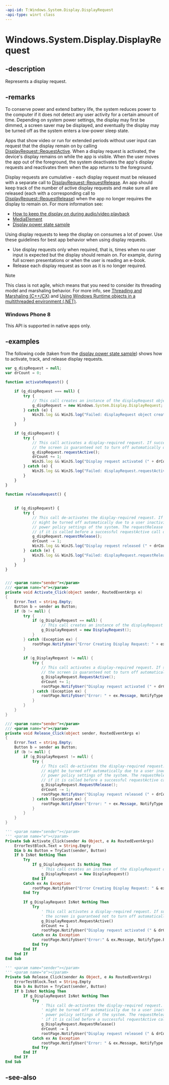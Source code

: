 ```yaml
---
-api-id: T:Windows.System.Display.DisplayRequest
-api-type: winrt class
---
```


<!-- Class syntax.
public class DisplayRequest : Windows.System.Display.IDisplayRequest
-->

# Windows.System.Display.DisplayRequest

## -description
Represents a display request.

## -remarks
To conserve power and extend battery life, the system reduces power to the computer if it does not detect any user activity for a certain amount of time. Depending on system power settings, the display may first be dimmed, a screen saver may be displayed, and eventually the display may be turned off as the system enters a low-power sleep state.

Apps that show video or run for extended periods without user input can request that the display remain on by calling [DisplayRequest::RequestActive](displayrequest_requestactive_1312599685.md). When a display request is activated, the device's display remains on while the app is visible. When the user moves the app out of the foreground, the system deactivates the app's display requests and reactivates them when the app returns to the foreground.

Display requests are cumulative - each display request must be released with a separate call to [DisplayRequest::RequestRelease](displayrequest_requestrelease_966711579.md). An app should keep track of the number of active display requests and make sure all are released (each with a corresponding call to [DisplayRequest::RequestRelease](displayrequest_requestrelease_966711579.md)) when the app no longer requires the display to remain on. For more information see:
+ [How to keep the display on during audio/video playback ](http://msdn.microsoft.com/library/2e03ee87-1adf-4d07-9ded-47d8f1953327)
+ [MediaElement](http://msdn.microsoft.com/library/af2f2008-9b53-430c-bbc3-8888f631b0b0)
+ [Display power state sample](http://go.microsoft.com/fwlink/p/?linkid=258327)


Using display requests to keep the display on consumes a lot of power. Use these guidelines for best app behavior when using display requests.
+ Use display requests only when required, that is, times when no user input is expected but the display should remain on. For example, during full screen presentations or when the user is reading an e-book.
+ Release each display request as soon as it is no longer required.


> [!NOTE]
> This class is not agile, which means that you need to consider its threading model and marshaling behavior. For more info, see [Threading and Marshaling (C++/CX)](http://go.microsoft.com/fwlink/p/?linkid=258275) and [Using Windows Runtime objects in a multithreaded environment (.NET)](http://go.microsoft.com/fwlink/p/?linkid=258277).

### Windows Phone 8

This API is supported in native apps only.

## -examples
The following code (taken from the [display power state sample](http://go.microsoft.com/fwlink/p/?linkid=258327)) shows how to activate, track, and release display requests.

```javascript
var g_dispRequest = null;
var drCount = 0;

function activateRequest() {

    if (g_dispRequest === null) {
        try {
            // This call creates an instance of the displayRequest object
            g_dispRequest = new Windows.System.Display.DisplayRequest;
        } catch (e) {
            WinJS.log && WinJS.log("Failed: displayRequest object creation, error: " + e.message, "sample", "error");
        }
    }

    if (g_dispRequest) {
        try {
            // This call activates a display-required request. If successful, 
            // the screen is guaranteed not to turn off automatically due to user inactivity.
            g_dispRequest.requestActive();
            drCount += 1;
            WinJS.log && WinJS.log("Display request activated (" + drCount +")", "sample", "status");
        } catch (e) {
            WinJS.log && WinJS.log("Failed: displayRequest.requestActive, error: " + e.message, "sample", "error");
        }
    }
}

function releaseRequest() {
        
        
    if (g_dispRequest) {
        try {
            // This call de-activates the display-required request. If successful, the screen
            // might be turned off automatically due to a user inactivity, depending on the
            // power policy settings of the system. The requestRelease method throws an exception 
            // if it is called before a successful requestActive call on this object.
            g_dispRequest.requestRelease();
            drCount -= 1;
            WinJS.log && WinJS.log("Display request released (" + drCount +")", "sample", "status");
        }  catch (e) {
            WinJS.log && WinJS.log("Failed: displayRequest.requestRelease, error: " + e.message, "sample", "error");
        }
    }
}
```

```csharp

/// <param name="sender"></param> 
/// <param name="e"></param> 
private void Activate_Click(object sender, RoutedEventArgs e) 
{ 
    Error.Text = string.Empty; 
    Button b = sender as Button; 
    if (b != null) { 
        try { 
            if (g_DisplayRequest == null) { 
                // This call creates an instance of the displayRequest object 
                g_DisplayRequest = new DisplayRequest(); 
            } 
        } catch (Exception ex) { 
            rootPage.NotifyUser("Error Creating Display Request: " + ex.Message, NotifyType.ErrorMessage); 
        } 
 
        if (g_DisplayRequest != null) { 
            try { 
                // This call activates a display-required request. If successful,  
                // the screen is guaranteed not to turn off automatically due to user inactivity. 
                g_DisplayRequest.RequestActive(); 
                drCount += 1; 
                rootPage.NotifyUser("Display request activated (" + drCount + ")", NotifyType.StatusMessage); 
            } catch (Exception ex) { 
                rootPage.NotifyUser("Error: " + ex.Message, NotifyType.ErrorMessage); 
            } 
        } 
    } 
}

/// <param name="sender"></param> 
/// <param name="e"></param> 
private void Release_Click(object sender, RoutedEventArgs e) 
{ 
    Error.Text = string.Empty; 
    Button b = sender as Button; 
    if (b != null) { 
        if (g_DisplayRequest != null) { 
            try { 
                // This call de-activates the display-required request. If successful, the screen 
                // might be turned off automatically due to a user inactivity, depending on the 
                // power policy settings of the system. The requestRelease method throws an exception  
                // if it is called before a successful requestActive call on this object. 
                g_DisplayRequest.RequestRelease(); 
                drCount -= 1; 
                rootPage.NotifyUser("Display request released (" + drCount + ")", NotifyType.StatusMessage); 
            } catch (Exception ex) { 
                rootPage.NotifyUser("Error: " + ex.Message, NotifyType.ErrorMessage); 
            } 
        } 
    } 
} 
```

```vb
''' <param name="sender"></param> 
''' <param name="e"></param> 
Private Sub Activate_Click(sender As Object, e As RoutedEventArgs) 
    ErrorTestBlock.Text = String.Empty 
    Dim b As Button = TryCast(sender, Button) 
    If b IsNot Nothing Then 
        Try 
            If g_DisplayRequest Is Nothing Then 
                ' This call creates an instance of the displayRequest object 
                g_DisplayRequest = New DisplayRequest() 
            End If 
        Catch ex As Exception 
            rootPage.NotifyUser("Error Creating Display Request: " & ex.Message, NotifyType.ErrorMessage) 
        End Try 
 
        If g_DisplayRequest IsNot Nothing Then 
            Try 
                ' This call activates a display-required request. If successful,  
                ' the screen is guaranteed not to turn off automatically due to user inactivity. 
                g_DisplayRequest.RequestActive() 
                drCount += 1 
                rootPage.NotifyUser("Display request activated (" & drCount & ")", NotifyType.StatusMessage) 
            Catch ex As Exception 
                rootPage.NotifyUser("Error:" & ex.Message, NotifyType.ErrorMessage) 
            End Try 
        End If 
    End If 
End Sub

''' <param name="sender"></param> 
''' <param name="e"></param> 
Private Sub Release_Click(sender As Object, e As RoutedEventArgs) 
    ErrorTestBlock.Text = String.Empty 
    Dim b As Button = TryCast(sender, Button) 
    If b IsNot Nothing Then 
        If g_DisplayRequest IsNot Nothing Then 
            Try 
                ' This call de-activates the display-required request. If successful, the screen 
                ' might be turned off automatically due to a user inactivity, depending on the 
                ' power policy settings of the system. The requestRelease method throws an exception  
                ' if it is called before a successful requestActive call on this object. 
                g_DisplayRequest.RequestRelease() 
                drCount -= 1 
                rootPage.NotifyUser("Display request released (" & drCount & ")", NotifyType.StatusMessage) 
            Catch ex As Exception 
                rootPage.NotifyUser("Error: " & ex.Message, NotifyType.ErrorMessage) 
            End Try 
        End If 
    End If 
End Sub 
```



## -see-also